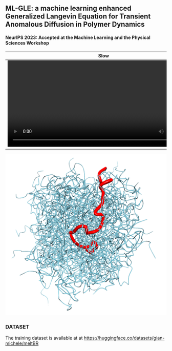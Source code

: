 ## ML-GLE: a machine learning enhanced Generalized Langevin Equation for Transient Anomalous Diffusion in Polymer Dynamics

#### NeurIPS 2023: Accepted at the Machine Learning and the Physical Sciences Workshop


   Slow         |  Accelerated
|-------------------------|-------------------------|
| <video width="600" height="270" src="https://github.com/Gian-Michele-Cherchi/ml-gle/assets/43932730/fc1f6bfb-ca91-464f-a038-afde3aaa9532"></video>   |  <video width="600" height="270" src="https://github.com/Gian-Michele-Cherchi/ml-gle/assets/43932730/74b6e5b1-ed34-428a-b3c5-5b9d237e3111"></video> |








![1700335536342](image/README/1700335536342.png)

### DATASET

The training dataset is available at at https://huggingface.co/datasets/gian-michele/meltBR
